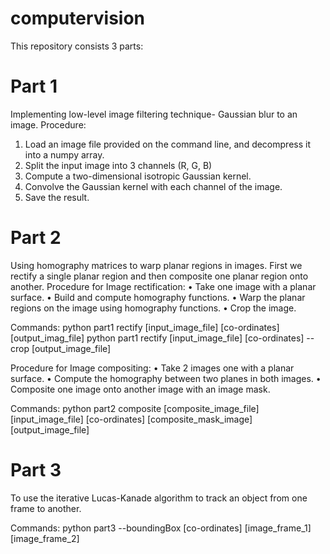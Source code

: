 # computervision
This repository consists 3 parts:

# Part 1
Implementing low-level image filtering technique- Gaussian blur to an image.
Procedure: 
1. Load an image file provided on the command line, and decompress it into a numpy array. 
2. Split the input image into 3 channels (R, G, B) 
3. Compute a two-dimensional isotropic Gaussian kernel. 
4. Convolve the Gaussian kernel with each channel of the image. 
5. Save the result.

# Part 2
Using homography matrices to warp planar regions in images. First we rectify a single planar region and then composite one planar region onto another. 
Procedure for Image rectification:
• Take one image with a planar surface.
• Build and compute homography functions.
• Warp the planar regions on the image using homography functions. 
• Crop the image.

Commands:
python part1 rectify [input_image_file] [co-ordinates] [output_imag_file]
python part1 rectify [input_image_file] [co-ordinates] --crop [output_image_file]

Procedure for Image compositing: 
• Take 2 images one with a planar surface. 
• Compute the homography between two planes in both images. 
• Composite one image onto another image with an image mask.

Commands:
python part2 composite [composite_image_file] [input_image_file] [co-ordinates] [composite_mask_image] [output_image_file]

# Part 3
To use the iterative Lucas-Kanade algorithm to track an object from one frame to another.

Commands:
python part3 --boundingBox [co-ordinates] [image_frame_1] [image_frame_2]
